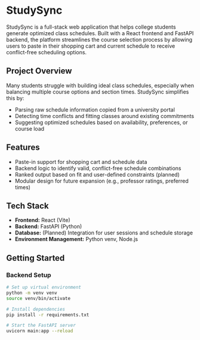 # StudySync

StudySync is a full-stack web application that helps college students generate optimized class schedules. Built with a React frontend and FastAPI backend, the platform streamlines the course selection process by allowing users to paste in their shopping cart and current schedule to receive conflict-free scheduling options.

## Project Overview

Many students struggle with building ideal class schedules, especially when balancing multiple course options and section times. StudySync simplifies this by:

- Parsing raw schedule information copied from a university portal
- Detecting time conflicts and fitting classes around existing commitments
- Suggesting optimized schedules based on availability, preferences, or course load

## Features

- Paste-in support for shopping cart and schedule data
- Backend logic to identify valid, conflict-free schedule combinations
- Ranked output based on fit and user-defined constraints (planned)
- Modular design for future expansion (e.g., professor ratings, preferred times)

## Tech Stack

- **Frontend:** React (Vite)
- **Backend:** FastAPI (Python)
- **Database:** (Planned) Integration for user sessions and schedule storage
- **Environment Management:** Python venv, Node.js

## Getting Started

### Backend Setup

```bash
# Set up virtual environment
python -m venv venv
source venv/bin/activate

# Install dependencies
pip install -r requirements.txt

# Start the FastAPI server
uvicorn main:app --reload
